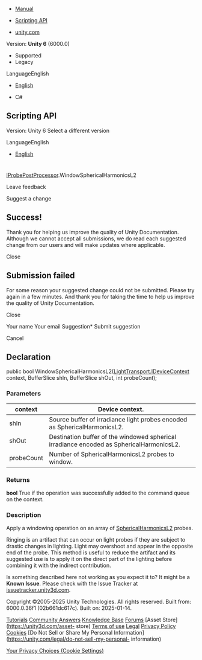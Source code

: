 [ ]()

  * [Manual](../Manual/index.html)
  * [Scripting API](../ScriptReference/index.html)

  * [unity.com](https://unity.com/)

Version: **Unity 6** (6000.0)

  * Supported
  * Legacy

LanguageEnglish

  * [English]()

  * C#

[ ](https://docs.unity3d.com)

## Scripting API

Version: Unity 6 Select a different version

LanguageEnglish

  * [English]()

#
[IProbePostProcessor](LightTransport.PostProcessing.IProbePostProcessor.html).WindowSphericalHarmonicsL2

Leave feedback

Suggest a change

## Success!

Thank you for helping us improve the quality of Unity Documentation. Although
we cannot accept all submissions, we do read each suggested change from our
users and will make updates where applicable.

Close

## Submission failed

For some reason your suggested change could not be submitted. Please <a>try
again</a> in a few minutes. And thank you for taking the time to help us
improve the quality of Unity Documentation.

Close

Your name Your email Suggestion* Submit suggestion

Cancel

[ ]()

## Declaration

public bool
WindowSphericalHarmonicsL2([LightTransport.IDeviceContext](LightTransport.IDeviceContext.html)
context, BufferSlice<SphericalHarmonicsL2> shIn,
BufferSlice<SphericalHarmonicsL2> shOut, int probeCount);

### Parameters

context | Device context.  
---|---  
shIn | Source buffer of irradiance light probes encoded as SphericalHarmonicsL2.  
shOut | Destination buffer of the windowed spherical irradiance encoded as SphericalHarmonicsL2.  
probeCount | Number of SphericalHarmonicsL2 probes to window.  
  
### Returns

**bool** True if the operation was successfully added to the command queue on
the context.

### Description

Apply a windowing operation on an array of
[SphericalHarmonicsL2](Rendering.SphericalHarmonicsL2.html) probes.

Ringing is an artifact that can occur on light probes if they are subject to
drastic changes in lighting. Light may overshoot and appear in the opposite
end of the probe. This method is useful to reduce the artifact and its
suggested use is to apply it on the direct part of the lighting before
combining it with the indirect contribution.

Is something described here not working as you expect it to? It might be a
**Known Issue**. Please check with the Issue Tracker at
[issuetracker.unity3d.com](https://issuetracker.unity3d.com).

Copyright ©2005-2025 Unity Technologies. All rights reserved. Built from:
6000.0.36f1 (02b661dc617c). Built on: 2025-01-14.

[Tutorials](https://unity3d.com/learn) [Community
Answers](https://answers.unity3d.com) [Knowledge
Base](https://support.unity3d.com/hc/en-us)
[Forums](https://forum.unity3d.com) [Asset Store](https://unity3d.com/asset-
store) [Terms of use](https://docs.unity3d.com/Manual/TermsOfUse.html)
[Legal](https://unity.com/legal) [Privacy
Policy](https://unity.com/legal/privacy-policy)
[Cookies](https://unity.com/legal/cookie-policy) [Do Not Sell or Share My
Personal Information](https://unity.com/legal/do-not-sell-my-personal-
information)

[Your Privacy Choices (Cookie Settings)](javascript:void\(0\);)

